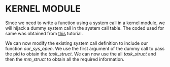 # KERNEL MODULE

Since we need to write a function using a system call in a kernel module, we will hijack a dummy system call in the system call table. The coded used for same was obtained from [this](https://linux-kernel-labs.github.io/refs/heads/master/labs/kernel_modules.html) tutorial.

We can now modify the existing system call definition to include our function $our\_sys\_open$. We use the first argument of the dummy call to pass the pid to obtain the $task\_struct$. We can now use the all $task\_struct$ and then the $mm\_struct$ to obtain all the required information.